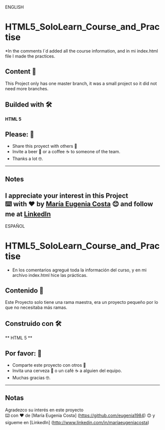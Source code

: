 ENGLISH

# HTML5_SoloLearn_Course_and_Practise
*In the comments I`d added all the course information, and in mi index.html file I made the practices.

## Content 🚀
This Project only has one master branch, it was a small project so it did not need more branches.

## Builded with 🛠️
**HTML 5** 

## Please: 🎁
* Share this proyect with others 📢
* Invite a beer 🍺 or a coffee ☕  to someone of the team. 
* Thanks a lot 🤓.
---
## Notes
I appreciate your interest in this Project <br/>
⌨️ with ❤️ by [María Eugenia Costa](https://github.com/eugenia1984) 😊 and follow me at [LinkedIn]( http://www.linkedin.com/in/maríaeugeniacosta) 
---

ESPAÑOL

# HTML5_SoloLearn_Course_and_Practise
* En los comentarios agregué toda la información del curso, y en mi archivo index.html hice las prácticas.

## Contenido 🚀
Este Proyecto solo tiene una rama maestra, era un proyecto pequeño por lo que no necesitaba más ramas.

## Construido con 🛠️
** HTML 5 **

## Por favor: 🎁
* Comparte este proyecto con otros 📢
* Invita una cerveza 🍺 o un café ☕ a alguien del equipo.
* Muchas gracias 🤓.
---
## Notas
Agradezco su interés en este proyecto <br/>
⌨️ con ❤️ de [María Eugenia Costa] (https://github.com/eugenia1984) 😊 y sígueme en [LinkedIn] (http://www.linkedin.com/in/maríaeugeniacosta)


